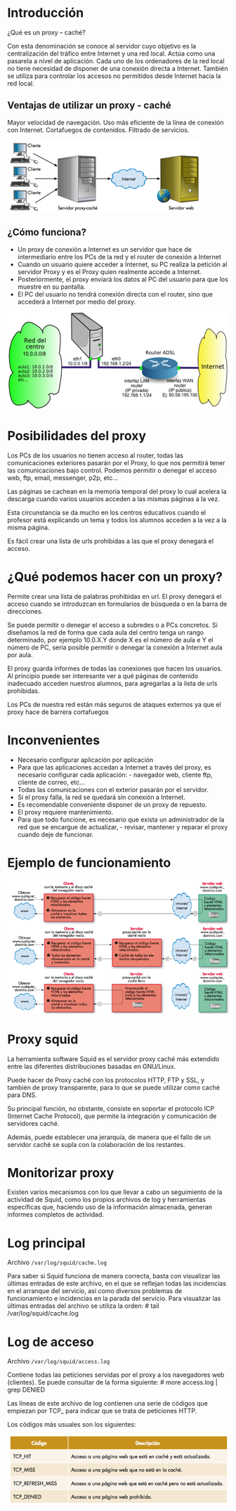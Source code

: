 # Introducción

¿Qué es un proxy – caché?

Con esta denominación se conoce al servidor cuyo objetivo es la centralización del tráfico entre Internet y una red local. Actúa como una pasarela a nivel de aplicación. 
Cada uno de los ordenadores de la red local no tiene necesidad de disponer de una conexión directa a Internet. 
También se utiliza para controlar los accesos no permitidos desde Internet hacia la red local. 

## Ventajas de utilizar un proxy - caché

Mayor velocidad de navegación. 
Uso más eficiente de la línea de 
     conexión con Internet. 
Cortafuegos de contenidos. 
Filtrado de servicios. 

![](2019-05-08-08-08-08.png)

## ¿Cómo funciona?

- Un proxy de conexión a Internet es un servidor que hace de intermediario entre los PCs de la red y el router de conexión a Internet
- Cuando un usuario quiere acceder a Internet, su PC realiza la petición al servidor Proxy y es el Proxy quien  realmente accede a Internet. 
- Posteriormente, el proxy enviará los datos al PC del usuario para que los muestre en su pantalla. 
- El PC del usuario no tendrá conexión directa con el router, sino que accederá a Internet por medio del proxy.

![](2019-05-08-08-08-42.png)

# Posibilidades del proxy

Los PCs de los usuarios no tienen acceso al router, todas las comunicaciones exteriores pasarán por el Proxy, 
lo que nos permitirá tener las comunicaciones bajo control. Podemos permitir o denegar el acceso web, ftp, 
email, messenger, p2p, etc...

Las páginas se cachean en la memoria temporal del proxy lo cual acelera la descarga cuando varios usuarios 
acceden a las mismas páginas a la vez. 

Esta circunstancia se da mucho en los centros educativos cuando el profesor está explicando un tema y todos los 
alumnos acceden a la vez a la misma página.

Es fácil crear una lista de urls prohibidas a las que el proxy denegará el acceso.

# ¿Qué podemos hacer con un proxy?

Permite crear una lista de palabras prohibidas en url. El proxy denegará el acceso cuando se introduzcan en 
formularios de búsqueda o en la barra de direcciones.

Se puede permitir o denegar el acceso a subredes o a PCs concretos. Si diseñamos la red de forma que cada aula 
del centro tenga un rango determinado, por ejemplo 10.0.X.Y donde X es el número de aula e Y el número de PC, 
sería posible permitir o denegar la conexión a Internet aula por aula.

El proxy guarda informes de todas las conexiones que hacen los usuarios. Al principio puede ser interesante ver 
a qué páginas de contenido inadecuado acceden nuestros alumnos, para agregarlas a la lista de urls prohibidas.

Los PCs de nuestra red están más seguros de ataques externos ya que el proxy hace de barrera cortafuegos

# Inconvenientes

- Necesario configurar aplicación por aplicación
- Para que las aplicaciones accedan a Internet a través del proxy, es necesario configurar cada aplicación: - navegador web, cliente ftp, cliente de correo, etc...
- Todas las comunicaciones con el exterior pasarán por el servidor. 
- Si el proxy falla, la red se quedará sin conexión a Internet. 
- Es recomendable conveniente disponer de un proxy de repuesto.
- El proxy requiere mantenimiento. 
- Para que todo funcione, es necesario que exista un administrador de la red que se encargue de actualizar, - revisar, mantener y reparar el proxy cuando deje de funcionar.

# Ejemplo de funcionamiento 

![](2019-05-08-08-07-34.png)

# Proxy squid


La herramienta software Squid es el servidor proxy caché más extendido entre las diferentes distribuciones 
basadas en GNU/Linux. 

Puede hacer de Proxy caché con los protocolos HTTP, FTP y SSL, y también de proxy transparente, para lo que se 
puede utilizar como caché para DNS. 

Su principal función, no obstante, consiste en soportar el protocolo ICP (Internet Cache Protocol), que permite 
la integración y comunicación de servidores caché. 

Además, puede establecer una jerarquía, de manera que el fallo de un servidor caché se supla con la colaboración de los restantes. 

# Monitorizar proxy

Existen varios mecanismos con los que llevar a cabo un seguimiento de la actividad de Squid, como los propios archivos de log y herramientas específicas que, haciendo uso de la información almacenada, generan informes completos de actividad. 

# Log principal

Archivo `/var/log/squid/cache.log`

Para saber si Squid funciona de manera correcta, basta con visualizar las últimas entradas de este archivo, en el que se reflejan todas las incidencias en el arranque del servicio, así como diversos problemas de funcionamiento e incidencias en la parada del servicio. Para visualizar las últimas entradas del archivo se utiliza la orden: # tail /var/log/squid/cache.log

# Log de acceso

Archivo `/var/log/squid/access.log`

Contiene todas las peticiones servidas por el proxy a los navegadores web (clientes). Se puede consultar de la forma siguiente: # more access.log | grep DENIED

Las líneas de este archivo de log contienen una serie de códigos que empiezan por TCP_ para indicar que se trata de peticiones HTTP. 

Los códigos más usuales son los siguientes: 

![](2019-05-08-08-09-41.png)

